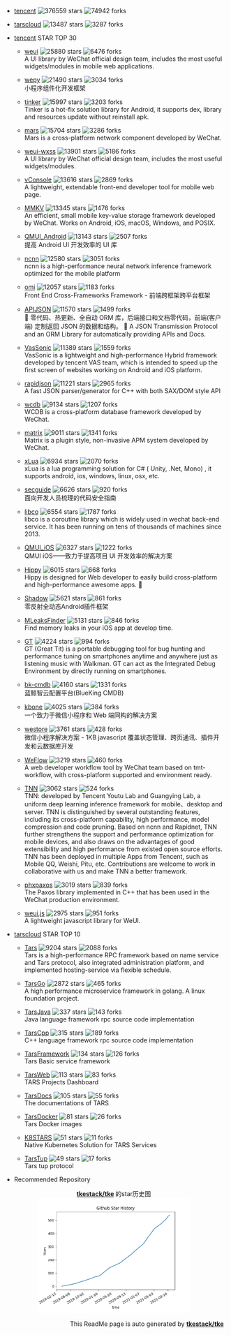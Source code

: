 
+ [tencent](https://github.com/tencent)
![376559 stars](https://img.shields.io/badge/Stars-376559-green)
![74942 forks](https://img.shields.io/badge/Forks-74942-green)

+ [tarscloud](https://github.com/tarscloud)
![13487 stars](https://img.shields.io/badge/Stars-13487-green)
![3287 forks](https://img.shields.io/badge/Forks-3287-green)





+ [tencent](https://github.com/tencent) STAR TOP 30 
    
    + [weui](https://github.com/tencent/weui) 
    ![25880 stars](https://img.shields.io/badge/Stars-25880-green)
    ![6476 forks](https://img.shields.io/badge/Forks-6476-green)  
    A UI library by WeChat official design team, includes the most useful widgets/modules in mobile web applications.
    
    + [wepy](https://github.com/tencent/wepy) 
    ![21490 stars](https://img.shields.io/badge/Stars-21490-green)
    ![3034 forks](https://img.shields.io/badge/Forks-3034-green)  
    小程序组件化开发框架
    
    + [tinker](https://github.com/tencent/tinker) 
    ![15997 stars](https://img.shields.io/badge/Stars-15997-green)
    ![3203 forks](https://img.shields.io/badge/Forks-3203-green)  
    Tinker is a hot-fix solution library for Android, it supports dex, library and resources update without reinstall apk.
    
    + [mars](https://github.com/tencent/mars) 
    ![15704 stars](https://img.shields.io/badge/Stars-15704-green)
    ![3286 forks](https://img.shields.io/badge/Forks-3286-green)  
    Mars is a cross-platform network component  developed by WeChat.
    
    + [weui-wxss](https://github.com/tencent/weui-wxss) 
    ![13901 stars](https://img.shields.io/badge/Stars-13901-green)
    ![5186 forks](https://img.shields.io/badge/Forks-5186-green)  
    A UI library by WeChat official design team, includes the most useful widgets/modules.
    
    + [vConsole](https://github.com/tencent/vConsole) 
    ![13616 stars](https://img.shields.io/badge/Stars-13616-green)
    ![2869 forks](https://img.shields.io/badge/Forks-2869-green)  
    A lightweight, extendable front-end developer tool for mobile web page.
    
    + [MMKV](https://github.com/tencent/MMKV) 
    ![13345 stars](https://img.shields.io/badge/Stars-13345-green)
    ![1476 forks](https://img.shields.io/badge/Forks-1476-green)  
    An efficient, small mobile key-value storage framework developed by WeChat. Works on Android, iOS, macOS, Windows, and POSIX.
    
    + [QMUI_Android](https://github.com/tencent/QMUI_Android) 
    ![13143 stars](https://img.shields.io/badge/Stars-13143-green)
    ![2507 forks](https://img.shields.io/badge/Forks-2507-green)  
    提高 Android UI 开发效率的 UI 库
    
    + [ncnn](https://github.com/tencent/ncnn) 
    ![12580 stars](https://img.shields.io/badge/Stars-12580-green)
    ![3051 forks](https://img.shields.io/badge/Forks-3051-green)  
    ncnn is a high-performance neural network inference framework optimized for the mobile platform
    
    + [omi](https://github.com/tencent/omi) 
    ![12057 stars](https://img.shields.io/badge/Stars-12057-green)
    ![1183 forks](https://img.shields.io/badge/Forks-1183-green)  
     Front End Cross-Frameworks Framework - 前端跨框架跨平台框架
    
    + [APIJSON](https://github.com/tencent/APIJSON) 
    ![11570 stars](https://img.shields.io/badge/Stars-11570-green)
    ![1499 forks](https://img.shields.io/badge/Forks-1499-green)  
    🚀 零代码、热更新、全自动 ORM 库，后端接口和文档零代码，前端(客户端) 定制返回 JSON 的数据和结构。 🚀 A JSON Transmission Protocol and an ORM Library for automatically providing APIs and Docs.
    
    + [VasSonic](https://github.com/tencent/VasSonic) 
    ![11389 stars](https://img.shields.io/badge/Stars-11389-green)
    ![1559 forks](https://img.shields.io/badge/Forks-1559-green)  
    VasSonic is a lightweight and high-performance Hybrid framework developed by tencent VAS team, which is intended to speed up the first screen of websites working on Android and iOS platform. 
    
    + [rapidjson](https://github.com/tencent/rapidjson) 
    ![11221 stars](https://img.shields.io/badge/Stars-11221-green)
    ![2965 forks](https://img.shields.io/badge/Forks-2965-green)  
    A fast JSON parser/generator for C++ with both SAX/DOM style API
    
    + [wcdb](https://github.com/tencent/wcdb) 
    ![9134 stars](https://img.shields.io/badge/Stars-9134-green)
    ![1207 forks](https://img.shields.io/badge/Forks-1207-green)  
    WCDB is a cross-platform database framework developed by WeChat.
    
    + [matrix](https://github.com/tencent/matrix) 
    ![9011 stars](https://img.shields.io/badge/Stars-9011-green)
    ![1341 forks](https://img.shields.io/badge/Forks-1341-green)  
    Matrix is a plugin style, non-invasive APM system developed by WeChat.
    
    + [xLua](https://github.com/tencent/xLua) 
    ![6934 stars](https://img.shields.io/badge/Stars-6934-green)
    ![2070 forks](https://img.shields.io/badge/Forks-2070-green)  
    xLua is a lua programming solution for  C# ( Unity, .Net, Mono) , it supports android, ios, windows, linux, osx, etc.
    
    + [secguide](https://github.com/tencent/secguide) 
    ![6626 stars](https://img.shields.io/badge/Stars-6626-green)
    ![920 forks](https://img.shields.io/badge/Forks-920-green)  
    面向开发人员梳理的代码安全指南
    
    + [libco](https://github.com/tencent/libco) 
    ![6554 stars](https://img.shields.io/badge/Stars-6554-green)
    ![1787 forks](https://img.shields.io/badge/Forks-1787-green)  
    libco is a coroutine library which is widely used in wechat  back-end service. It has been running on tens of thousands of machines since 2013.
    
    + [QMUI_iOS](https://github.com/tencent/QMUI_iOS) 
    ![6327 stars](https://img.shields.io/badge/Stars-6327-green)
    ![1222 forks](https://img.shields.io/badge/Forks-1222-green)  
    QMUI iOS——致力于提高项目 UI 开发效率的解决方案
    
    + [Hippy](https://github.com/tencent/Hippy) 
    ![6015 stars](https://img.shields.io/badge/Stars-6015-green)
    ![668 forks](https://img.shields.io/badge/Forks-668-green)  
    Hippy is designed for Web developer to easily build cross-platform and high-performance awesome apps. 👏
    
    + [Shadow](https://github.com/tencent/Shadow) 
    ![5621 stars](https://img.shields.io/badge/Stars-5621-green)
    ![861 forks](https://img.shields.io/badge/Forks-861-green)  
    零反射全动态Android插件框架
    
    + [MLeaksFinder](https://github.com/tencent/MLeaksFinder) 
    ![5131 stars](https://img.shields.io/badge/Stars-5131-green)
    ![846 forks](https://img.shields.io/badge/Forks-846-green)  
    Find memory leaks in your iOS app at develop time.
    
    + [GT](https://github.com/tencent/GT) 
    ![4224 stars](https://img.shields.io/badge/Stars-4224-green)
    ![994 forks](https://img.shields.io/badge/Forks-994-green)  
    GT (Great Tit) is a portable debugging tool for bug hunting and performance tuning on smartphones anytime and anywhere just as listening music with Walkman. GT can act as the Integrated Debug Environment by directly running on smartphones.
    
    + [bk-cmdb](https://github.com/tencent/bk-cmdb) 
    ![4160 stars](https://img.shields.io/badge/Stars-4160-green)
    ![1331 forks](https://img.shields.io/badge/Forks-1331-green)  
    蓝鲸智云配置平台(BlueKing CMDB)
    
    + [kbone](https://github.com/tencent/kbone) 
    ![4025 stars](https://img.shields.io/badge/Stars-4025-green)
    ![384 forks](https://img.shields.io/badge/Forks-384-green)  
    一个致力于微信小程序和 Web 端同构的解决方案
    
    + [westore](https://github.com/tencent/westore) 
    ![3761 stars](https://img.shields.io/badge/Stars-3761-green)
    ![428 forks](https://img.shields.io/badge/Forks-428-green)  
    微信小程序解决方案 - 1KB javascript 覆盖状态管理、跨页通讯、插件开发和云数据库开发
    
    + [WeFlow](https://github.com/tencent/WeFlow) 
    ![3219 stars](https://img.shields.io/badge/Stars-3219-green)
    ![460 forks](https://img.shields.io/badge/Forks-460-green)  
    A web developer workflow tool by WeChat team based on tmt-workflow, with cross-platform supported and environment ready.
    
    + [TNN](https://github.com/tencent/TNN) 
    ![3062 stars](https://img.shields.io/badge/Stars-3062-green)
    ![524 forks](https://img.shields.io/badge/Forks-524-green)  
    TNN: developed by Tencent Youtu Lab and Guangying Lab, a uniform deep learning inference framework for mobile、desktop and server. TNN is distinguished by several outstanding features, including its cross-platform capability, high performance, model compression and code pruning. Based on ncnn and Rapidnet, TNN further strengthens the support and performance optimization for mobile devices, and also draws on the advantages of good extensibility and high performance from existed open source efforts. TNN has been deployed in multiple Apps from Tencent, such as Mobile QQ, Weishi, Pitu, etc. Contributions are welcome to work in collaborative with us and make TNN a better framework. 
    
    + [phxpaxos](https://github.com/tencent/phxpaxos) 
    ![3019 stars](https://img.shields.io/badge/Stars-3019-green)
    ![839 forks](https://img.shields.io/badge/Forks-839-green)  
    The Paxos library implemented in C++ that has been used in the WeChat production environment.
    
    + [weui.js](https://github.com/tencent/weui.js) 
    ![2975 stars](https://img.shields.io/badge/Stars-2975-green)
    ![951 forks](https://img.shields.io/badge/Forks-951-green)  
    A lightweight javascript library for WeUI.
    

+ [tarscloud](https://github.com/tarscloud) STAR TOP 10 
    
    + [Tars](https://github.com/tarscloud/Tars) 
    ![9204 stars](https://img.shields.io/badge/Stars-9204-green)
    ![2088 forks](https://img.shields.io/badge/Forks-2088-green)  
    Tars is a high-performance RPC framework based on name service and Tars protocol, also integrated administration platform, and implemented hosting-service via flexible schedule.
    
    + [TarsGo](https://github.com/tarscloud/TarsGo) 
    ![2872 stars](https://img.shields.io/badge/Stars-2872-green)
    ![465 forks](https://img.shields.io/badge/Forks-465-green)  
    A  high performance microservice  framework  in golang. A linux foundation project.
    
    + [TarsJava](https://github.com/tarscloud/TarsJava) 
    ![337 stars](https://img.shields.io/badge/Stars-337-green)
    ![143 forks](https://img.shields.io/badge/Forks-143-green)  
    Java language framework rpc source code implementation
    
    + [TarsCpp](https://github.com/tarscloud/TarsCpp) 
    ![315 stars](https://img.shields.io/badge/Stars-315-green)
    ![189 forks](https://img.shields.io/badge/Forks-189-green)  
    C++ language framework rpc source code implementation
    
    + [TarsFramework](https://github.com/tarscloud/TarsFramework) 
    ![134 stars](https://img.shields.io/badge/Stars-134-green)
    ![126 forks](https://img.shields.io/badge/Forks-126-green)  
    Tars Basic service framework
    
    + [TarsWeb](https://github.com/tarscloud/TarsWeb) 
    ![113 stars](https://img.shields.io/badge/Stars-113-green)
    ![83 forks](https://img.shields.io/badge/Forks-83-green)  
    TARS Projects Dashboard
    
    + [TarsDocs](https://github.com/tarscloud/TarsDocs) 
    ![105 stars](https://img.shields.io/badge/Stars-105-green)
    ![55 forks](https://img.shields.io/badge/Forks-55-green)  
    The documentations of TARS
    
    + [TarsDocker](https://github.com/tarscloud/TarsDocker) 
    ![81 stars](https://img.shields.io/badge/Stars-81-green)
    ![26 forks](https://img.shields.io/badge/Forks-26-green)  
    Tars Docker  images
    
    + [K8STARS](https://github.com/tarscloud/K8STARS) 
    ![51 stars](https://img.shields.io/badge/Stars-51-green)
    ![11 forks](https://img.shields.io/badge/Forks-11-green)  
    Native Kubernetes  Solution for TARS Services
    
    + [TarsTup](https://github.com/tarscloud/TarsTup) 
    ![49 stars](https://img.shields.io/badge/Stars-49-green)
    ![17 forks](https://img.shields.io/badge/Forks-17-green)  
    Tars tup protocol
    


+ Recommended Repository  
<p align="center">
      <strong>
        <a href="https://github.com/tkestack/tke" target="_blank">tkestack/tke</a>
      </strong>  的star历史图
  <br>
  <img src="https://raw.githubusercontent.com/ButterAndButterfly/GithubTools/master/data/stars_history.jpg" width="350px"></img>    
</p>

<p align="right">
      This ReadMe page is auto generated by 
      <strong>
        <a href="https://github.com/tkestack/tke" target="_blank">tkestack/tke</a><br>
      </strong>   
</p>